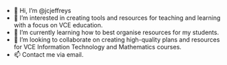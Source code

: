 - 👋 Hi, I’m @jcjeffreys
- 👀 I’m interested in creating tools and resources for teaching and learning with a focus on VCE education.
- 🌱 I’m currently learning how to best organise resources for my students.
- 💞️ I’m looking to collaborate on creating high-quality plans and resources for VCE Information Technology and Mathematics courses.
- 📫 Contact me via email.

<!---
jcjeffreys/jcjeffreys is a ✨ special ✨ repository because its `README.md` (this file) appears on your GitHub profile.
You can click the Preview link to take a look at your changes.
--->
